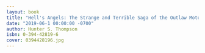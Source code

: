 ```yaml
---
layout: book
title: "Hell's Angels: The Strange and Terrible Saga of the Outlaw Motorcycle Gangs"
date: "2019-06-1 00:00:00 -0700"
author: Hunter S. Thompson
isbn: 0-394-42819-6
cover: 0394428196.jpg
---
```

